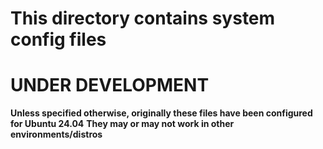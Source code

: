 # This directory contains system config files

# UNDER DEVELOPMENT

**Unless specified otherwise, originally these files have been configured for Ubuntu 24.04**
**They may or may not work in other environments/distros**

